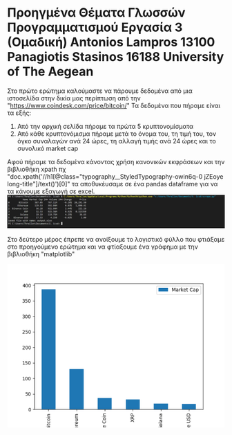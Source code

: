 # Προηγμένα Θέματα Γλωσσών Προγραμματισμού Εργασία 3 (Ομαδική) Antonios Lampros 13100 Panagiotis Stasinos 16188 University of The Aegean
Στο πρώτο ερώτημα καλούμαστε να πάρουμε δεδομένα από μια ιστοσελίδα στην δικία μας περίπτωση από την "https://www.coindesk.com/price/bitcoin/"
Τα δεδομένα που πήραμε είναι τα εξής: 
 1) Από την αρχική σελίδα πήραμε τα πρώτα 5 κρυπτονομίσματα 
 2) Από κάθε κρυπτονόμισμα πήραμε μετά το όνομα του, τη τιμή του, τον όγκο συναλαγών ανά 24 ώρες, τη αλλαγή τιμής ανά 24 ώρες και το συνολικό market cap

Αφού πήραμε τα δεδομένα κάνοντας χρήση κανονικών εκφράσεων και την βιβλιοθήκη xpath 
πχ "doc.xpath('//h1[@class="typography__StyledTypography-owin6q-0 jZEoye long-title"]/text()')[0]" 
τα αποθυκέυσαμε σε ένα pandas dataframe για να τα κάνουμε εξαγωγή σε excel.
![alt text](https://github.com/antonioslampros/5.-icsd/blob/master/1.png)

Στο δεύτερο μέρος έπρεπε να ανοίξουμε το λογιστικό φύλλο που φτιάξαμε στο προηγούμενο ερώτημα και να φτίαξουμε ένα γράφημα με την βιβλιοθήκη "matplotlib"

![alt text](https://github.com/antonioslampros/5.-icsd/blob/master/plot.png)
